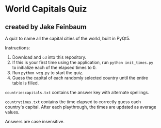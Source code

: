 # World Capitals Quiz
## created by Jake Feinbaum
  
A quiz to name all the capital cities of the world, built in PyQt5.

Instructions:
  1. Download and `cd` into this repository.
  2. If this is your first time using the application, run `python init_times.py` to initialize each of the elapsed times to 0.
  3. Run `python wcg.py` to start the quiz.
  4. Guess the capital of each randomly selected country until the entire table is filled.
 
`countriescapitals.txt` contains the answer key with alternate spellings. 

`countrytimes.txt` contains the time elapsed to correctly guess each country's capital. After each playthrough, the times are updated as average values.

Answers are case insensitive.
